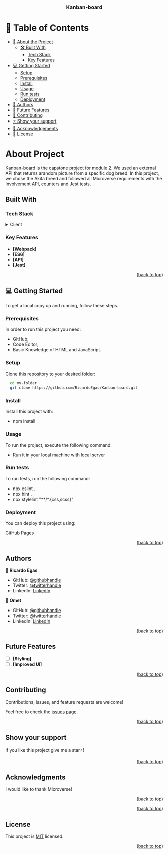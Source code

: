 <a name="readme-top"></a>

<div align="center">
 

  <h3><b>Kanban-board</b></h3>

</div>

# 📗 Table of Contents

- [📖 About the Project](#about-project)
  - [🛠 Built With](#built-with)
    - [Tech Stack](#tech-stack)
    - [Key Features](#key-features)
- [💻 Getting Started](#getting-started)
  - [Setup](#setup)
  - [Prerequisites](#prerequisites)
  - [Install](#install)
  - [Usage](#usage)
  - [Run tests](#run-tests)
  - [Deployment](#deployment)
- [👥 Authors](#authors)
- [🔭 Future Features](#future-features)
- [🤝 Contributing](#contributing)
- [⭐️ Show your support](#show-your-support)
- [🙏 Acknowledgements](#acknowledgments)
- [📝 License](#license)

<!-- PROJECT DESCRIPTION -->

# About Project

Kanban-board is the capstone project for module 2. We used an external API that returns arandom picture from a specific dog breed. In this project, we chose the Akita breed and followed all Microverse requirements with the Involvement API, counters and Jest tests.

## Built With

### Tech Stack 

<details>
  <summary>Client</summary>
  <ul>
    <li><a href="">HTML</a></li>
    <li><a href="">CSS</a></li>
  </ul>
</details>

### Key Features


- **[Webpack]**
- **[ES6]**
- **[API]**
- **[Jest]**



<p align="right">(<a href="#readme-top">back to top</a>)</p>

## 💻 Getting Started


To get a local copy up and running, follow these steps.

### Prerequisites

In order to run this project you need: 
- GitHub;
- Code Editor;
- Basic Knowledge of HTML and JavaScript.


### Setup

Clone this repository to your desired folder:
```sh
  cd my-folder
  git clone https://github.com/RicardoEgas/Kanban-board.git
```


### Install

Install this project with:
- npm install

### Usage

To run the project, execute the following command:

- Run it in your local machine with local server

### Run tests

To run tests, run the following command:

- npx eslint .
- npx hint .
- npx stylelint "**/*.{css,scss}"


### Deployment

You can deploy this project using:

GitHub Pages


<p align="right">(<a href="#readme-top">back to top</a>)</p>

## Authors 


👤 **Ricardo Egas**

- GitHub: [@githubhandle](https://github.com/RicardoEgas)
- Twitter: [@twitterhandle](https://twitter.com/RjEgas)
- LinkedIn: [LinkedIn](https://www.linkedin.com/in/ricardo-egas-952125136)

👤 **Omet**

- GitHub: [@githubhandle](https://github.com/ometman)
- Twitter: [@twitterhandle](https://twitter.com/ometman)
- LinkedIn: [LinkedIn](https://www.linkedin.com/in/ometman)


<p align="right">(<a href="#readme-top">back to top</a>)</p>

##  Future Features 


- [ ] **[Styling]**
- [ ] **[Improved UI]**

<p align="right">(<a href="#readme-top">back to top</a>)</p>

##  Contributing <a name="contributing"></a>


Contributions, issues, and feature requests are welcome!

Feel free to check the [issues page](../../issues/).

<p align="right">(<a href="#readme-top">back to top</a>)</p>

##  Show your support 


If you like this project give me a star⭐️!

<p align="right">(<a href="#readme-top">back to top</a>)</p>

##  Acknowledgments

I would like to thank Microverse!

<p align="right">(<a href="#readme-top">back to top</a>)</p>

<p align="right">(<a href="#readme-top">back to top</a>)</p>

##  License 

This project is [MIT](./LICENSE) licensed.


<p align="right">(<a href="#readme-top">back to top</a>)</p>
